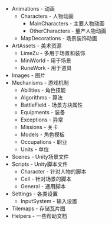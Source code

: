 - Animations - 动画
	- Characters - 人物动画
		- MainCharacters - 主要人物动画
		- OtherCharacters - 量产人物动画
	- MapDecorations - 场景装饰动画
- ArtAssets - 美术资源
	- LimeZu - 多用于场景和装饰
	- MiniWorld - 用于场景
	- RuneWork - 用于道具
- Images - 图片
- Mechanisms - 游戏机制
	- Abilities - 角色技能
	- Algorithms - 算法
	- BattleField - 场景方块属性
	- Equipments - 装备
	- Exceptions - 异常
	- Missions - 关卡
	- Models - 角色模板
	- Occupations - 职业
	- Units - 单位
- Scenes - Unity场景文件
- Scripts - Unity脚本文件
	- Character - 针对人物的脚本
	- Cell - 针对场景的脚本
	- General - 通用脚本
- Settings - 各类设置
	- InputSystem - 输入设置
- Tilemaps - 存储瓦片图
- Helpers - 一些帮助文档